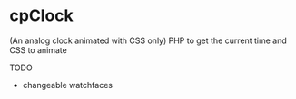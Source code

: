 # cpClock
(An analog clock animated with CSS only)
PHP to get the current time and CSS to animate

TODO
- changeable watchfaces
